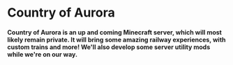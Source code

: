 # Country of Aurora
#### Country of Aurora is an up and coming Minecraft server, which will most likely remain private. It will bring some amazing railway experiences, with custom trains and more! We'll also develop some server utility mods while we're on our way.
